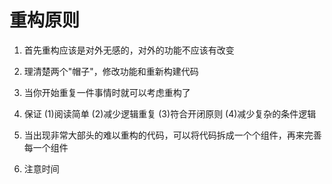 # 重构原则

1. 首先重构应该是对外无感的，对外的功能不应该有改变

2. 理清楚两个"帽子"，修改功能和重新构建代码

3. 当你开始重复一件事情时就可以考虑重构了

4. 保证 (1)阅读简单 (2)减少逻辑重复 (3)符合开闭原则 (4)减少复杂的条件逻辑

5. 当出现非常大部头的难以重构的代码，可以将代码拆成一个个组件，再来完善每一个组件

6. 注意时间

